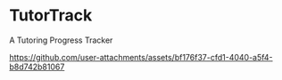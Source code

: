 # TutorTrack
A Tutoring Progress Tracker

https://github.com/user-attachments/assets/bf176f37-cfd1-4040-a5f4-b8d742b81067

